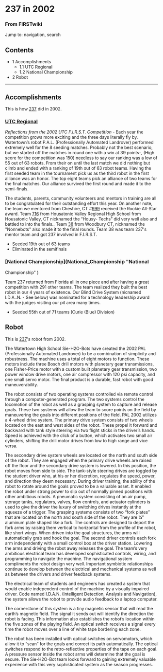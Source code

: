 # 237 in 2002

### From FIRSTwiki

Jump to: navigation, search

## Contents

  * 1 Accomplishments
    * 1.1 UTC Regional
    * 1.2 National Championship
  * 2 Robot  
---  
  

## Accomplishments

This is how [237](237 "237" ) did in 2002.


### [UTC Regional](UTC_Regional "UTC Regional" )

_Reflections from the 2002 UTC F.I.R.S.T. Competition_ \- Each year the
competition grows more exciting and the three days literally fly by.
Watertown’s robot P.A.L. (Professionally Automated Landrover) performed
extremely well for the 8 seeding matches. Probably not the best scenario, but
we started off the matches in round one with a win at 39 points-, (High score
for the competition was 150) needless to say our ranking was a low of 55 out
of 63 robots. From their on until the last match we did nothing but climb and
ended with a ranking of 19th out of 63 robot teams. Having the first seeded
team in the tournament pick us as the third robot in the first alliance was an
honor. The top eight teams pick an alliance of two teams for the final
matches. Our alliance survived the first round and made it to the semi-finals.

The students, parents, community volunteers and mentors in training are all to
be congratulated for their outstanding effort this year. On another note, the
team we mentored from Cheshire, CT #[999](999 "999" ) received the
Rookie All-Star award. Team [716](716 "716" ) from Housatonic
Valley Regional High School from Housatonic Valley, CT nicknamed the “Housy-
Techs” did very well also and battled to into the finals.. Team
[38](38 "38" ) from Woodbury CT, nicknamed the "Nonnebots" also
made it to the final rounds. Team 38 was team 237's mentor team and got 237
involved in F.I.R.S.T.

  * Seeded 19th out of 63 teams 
  * Eliminated in the semifinals 


### [National Championship](National_Championship "National
Championship" )

Team 237 returned from Florida all in one piece and after having a great
competition with 291 other teams. The team realized they built the best robot
in our 4 years of existence. Our Blind Drive System (nicnamed I.D.A..N. - See
below) was nominated for a technology leadership award with the judges
visiting our pit area many times.

  * Seeded 55th out of 71 teams (Curie (Blue) Division) 


## Robot

This is [237](237 "237" )'s robot from 2002.

The Watertown High School Sie-H2O-Bots have created the 2002 PAL
(Professionally Automated Landrover) to be a combination of simplicity and
robustness. The machine uses a total of eight motors to function. These motors
include three Bosch drill motors with planetary gear transmissions, one
Fisher-Price motor with a custom built planetary gear transmission, two power
window drive motors, one air compressor with 120 psi capacity, and one small
servo motor. The final product is a durable, fast robot with good
maneuverability.

The robot consists of two operating systems controlled via remote control
through a computer-generated program. The two systems control the locomotion
of the robot as well as a grasping system to capture and release goals. These
two systems will allow the team to score points on the field by maneuvering
the goals into different positions of the field. PAL 2002 utilizes a 4-wheel
drive system. The primary drive system consists of two wheels located on the
east and west sides of the robot. These propel it forward and backward with
tank style steering via two flight sticks in the driver’s hands. Speed is
achieved with the click of a button, which activates two small air cylinders,
shifting the drill motor drives from low to high range and vice versa.

The secondary drive system wheels are located on the north and south side of
the robot. They are engaged when the primary drive wheels are raised off the
floor and the secondary drive system is lowered. In this position, the robot
moves from side to side. The tank-style steering drives are toggled by the
student driver who, at his or her discretion, regulates the speed, power, and
direction they deem necessary. During driver training, the ability of the
robot to rotate around the goals proved to be a valuable asset. It enabled the
robot under strong power to slip out of normally pinned positions with other
ambitious robots. A pneumatic system consisting of an air pump, storage tanks,
regulators, valves, flow controls, and actuator cylinders is used to give the
driver the luxury of switching drives instantly at the squeeze of a trigger.
The grasping systems consists of two “fork plates” that are located on the
north and south side of the robot. They are ¼” aluminum plate shaped like a
fork. The controls are designed to deport the fork arms by raising them
vertical to horizontal from the profile of the robot, like short wings. When
driven into the goal structures, the arms will automatically grab and hook the
goal. The second driver controls each fork arm independently with a small
control box at the driver station. Lowering the arms and driving the robot
away releases the goal. The team’s very ambitious electrical team has
developed sophisticated controls, wiring, and programming to navigate the
machine. The navigational system compliments the robot design very well.
Important symbiotic relationships continue to develop between the electrical
and mechanical systems as well as between the drivers and driver feedback
systems.

The electrical team of students and engineers has created a system that would
enable independent control of the machine by a visually impaired driver. Code
named I.D.A.N. (Intelligent Detection, Analysis and Navigation), the system
allows the robot to provide audio feedback to a laptop computer.

The cornerstone of this system is a tiny magnetic sensor that will read the
earth’s magnetic field. The signal it sends out will identify the direction
the robot is facing. This information also establishes the robot’s location
within the five zones of the playing field. An optical switch receives a
signal every time the robot moves over a line of white tape bordering each
zone.

The robot has been installed with optical switches on servomotors, which allow
it to “scan” for the goals and correct its path automatically. The optical
switches respond to the retro-reflective properties of the tape on each goal.
A pressure sensor inside the robot arms will determine that the goal is
secure. The Sie-H2O-Bot team looks forward to gaining extremely valuable
experience with this very sophisticated system as the season progresses.

